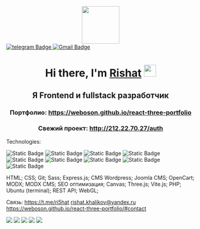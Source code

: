 <div id="header" align="center">
  <img src="https://media.giphy.com/media/M9gbBd9nbDrOTu1Mqx/giphy.gif" width="100"/>
</div>

<div id="badges">
  <a href="https://t.me/ri5hat">
    <img src="https://img.shields.io/badge/My telegram-blue?style=for-the-badge&logo=telegram&logoColor=white" alt="telegram Badge"/>
  </a>
  <a href="virisound@gmail.com">
    <img src="https://img.shields.io/badge/virisound%40gmail.com-red?style=for-the-badge&logo=Gmail&label=Gmail" alt="Gmail Badge"/>
  </a>
</div>

<h1 align="center">Hi there, I'm <a href="https://daniilshat.ru/" target="_blank">Rishat</a> 
<img src="https://github.com/blackcater/blackcater/raw/main/images/Hi.gif" height="32"/></h1>
<h2 align="center">Я Frontend и fullstack разработчик</h2>
<div style="text-align: left;">
  <h3 align="center">Портфолио: <a href="https://weboson.github.io/react-three-portfolio">https://weboson.github.io/react-three-portfolio</a></h3>
  <h3 align="center">Свежий проект: <a href="http://212.22.70.27/auth">http://212.22.70.27/auth</a></h3>
</div>

Technologies:

![Static Badge](https://img.shields.io/badge/React-61DBFB?style=for-the-badge&logo=react&labelColor=black)
![Static Badge](https://img.shields.io/badge/JavaScript-gray?style=for-the-badge&logo=JavaScript)
![Static Badge](https://img.shields.io/badge/TypeScript-gray?style=for-the-badge&logo=TypeScript)
![Static Badge](https://img.shields.io/badge/Node.js-efedf7?style=for-the-badge&logo=Node.js)
![Static Badge](https://img.shields.io/badge/Redux%20Toolkit-f5ebf3?style=for-the-badge&logo=Redux%20Toolkit)
![Static Badge](https://img.shields.io/badge/NestJS-%23fafafa?style=for-the-badge&logo=NestJS&logoColor=%23ea2868)
![Static Badge](https://img.shields.io/badge/PostgreSQL-%23e7eae8?style=for-the-badge&logo=PostgreSQL&logoColor=%23336791)
![Static Badge](https://img.shields.io/badge/MongoDB-%2300180C?style=for-the-badge&logo=MongoDB&logoColor=%23128D4C)
![Static Badge](https://img.shields.io/badge/Next.js-%233F8FF4?style=for-the-badge&logo=Next.js)

HTML; CSS; Git;  Sass; Express.js; CMS Wordpress; Joomla CMS; OpenCart; MODX; MODX CMS; SEO оптимизация; Canvas; Three.js; Vite.js; PHP; Ubuntu (terminal); REST API; WebGL; 

Связь: 
https://t.me/ri5hat
rishat.khalikov@yandex.ru
https://weboson.github.io/react-three-portfolio/#contact



![](https://github-profile-summary-cards.vercel.app/api/cards/profile-details?username=weboson&theme=solarized_dark)
![](https://github-profile-summary-cards.vercel.app/api/cards/most-commit-language?username=weboson&theme=solarized_dark)
![](https://github-profile-summary-cards.vercel.app/api/cards/repos-per-language?username=weboson&theme=solarized_dark)
![](https://github-profile-summary-cards.vercel.app/api/cards/stats?username=weboson&theme=solarized_dark)
![](https://github-profile-summary-cards.vercel.app/api/cards/productive-time?username=weboson&theme=solarized_dark)
